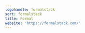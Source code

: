 ```yaml
---
logohandle: formalstack
sort: formalstack
title: Formal
website: 'https://formalstack.com/'
---
```

